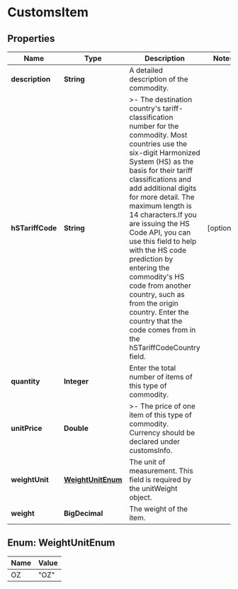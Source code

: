 

# CustomsItem


## Properties

| Name | Type | Description | Notes |
|------------ | ------------- | ------------- | -------------|
|**description** | **String** | A detailed description of the commodity. |  |
|**hSTariffCode** | **String** | &gt;- The destination country&#39;s tariff-classification number for the commodity. Most countries use the six-digit Harmonized System (HS) as the basis for their tariff classifications and add additional digits for more detail. The maximum length is 14 characters.If you are issuing the HS Code API, you can use this field to help with the HS code prediction by entering the commodity&#39;s HS code from another country, such as from the origin country. Enter the country that the code comes from in the hSTariffCodeCountry field. |  [optional] |
|**quantity** | **Integer** | Enter the total number of items of this type of commodity. |  |
|**unitPrice** | **Double** | &gt;- The price of one item of this type of commodity. Currency should be declared under customsInfo. |  |
|**weightUnit** | [**WeightUnitEnum**](#WeightUnitEnum) | The unit of measurement. This field is required by the unitWeight object. |  |
|**weight** | **BigDecimal** | The weight of the item. |  |



## Enum: WeightUnitEnum

| Name | Value |
|---- | -----|
| OZ | &quot;OZ&quot; |



